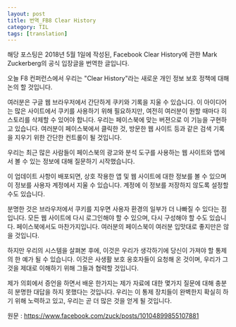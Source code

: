 ```yaml
---
layout: post
title: 번역_FB8 Clear History
category: TIL
tags: [translation]
---
```


<div class="message">
해당 포스팅은 2018년 5월 1일에 작성된, Facebook Clear History에 관한 Mark Zuckerberg의 공식 입장글을 번역한 글입니다.  
</div>

오늘 F8 컨퍼런스에서 우리는 "Clear History"라는 새로운 개인 정보 보호 정책에 대해 논의 할 것입니다.
 
여러분은 구글 웹 브라우저에서 간단하게 쿠키와 기록을 지울 수 있습니다. 이 아이디어는 많은 사이트에서 쿠키를 사용하기 위해 필요하지만, 여전히 여러분이 원할 때마다 히스토리를 삭제할 수 있어야 합니다. 우리는 페이스북에 맞는 버젼으로 이 기능을 구현하고 있습니다. 여러분이 페이스북에서 클릭한 것, 방문한 웹 사이트 등과 같은 검색 기록을 지우기 위한 간단한 컨트롤이 될 것입니다.

우리는 최근 많은 사람들이 페이스북의 광고와 분석 도구를 사용하는 웹 사이트와 앱에서 볼 수 있는 정보에 대해 질문하기 시작했습니다.

이 업데이트 사항이 배포되면, 상호 작용한 앱 및 웹 사이트에 대한 정보를 볼 수 있으며 이 정보를 사용자 계정에서 지울 수 있습니다. 계정에 이 정보를 저장하지 않도록 설정할 수도 있습니다.

분명한 것은 브라우저에서 쿠키를 지우면 사용자 환경의 일부가 더 나빠질 수 있다는 점입니다. 모든 웹 사이트에 다시 로그인해야 할 수 있으며, 다시 구성해야 할 수도 있습니다. 페이스북에서도 마찬가지입니다. 여러분의 페이스북이 여러분 입맛대로 좋지만은 않을 것입니다.

하지만 우리의 시스템을 살펴본 후에, 이것은 우리가 생각하기에 당신이 가져야 할 통제의 한 예가 될 수 있습니다. 이것은 사생활 보호 옹호자들이 요청해 온 것이며, 우리가 그것을 제대로 이해하기 위해 그들과 협력할 것입니다.

제가 의회에서 증언을 하면서 배운 한가지는 제가 자료에 대한 몇가지 질문에 대해 충분히 분명한 대답을 하지 못했다는 것입니다. 우리는 이 통제 장치들이 완벽한지 확실히 하기 위해 노력하고 있고, 우리는 곧 더 많은 것을 얻게 될 것입니다.



원문 : https://www.facebook.com/zuck/posts/10104899855107881
